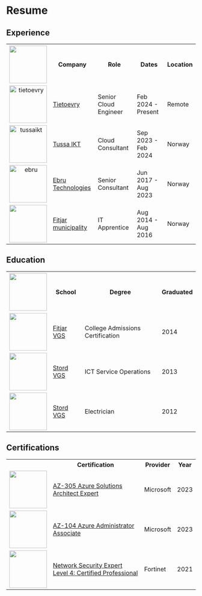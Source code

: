# Resume

## Experience

<table>
  <tr>
    <th><div>
        <img src="" alt="" width="100"/>
      </div></th>
    <th>Company</th>
    <th>Role</th>
    <th>Dates</th>
    <th>Location</th>
  </tr>
  <tr >
    <td>
      <div align="center">
        <img src="https://asset.brandfetch.io/idezujSnbi/idHlyIqMsW.png" class="rounded-lg" alt="tietoevry" width="100"/>
      </div>
    </td>
    <td class="align-middle"><a href="https://tietoevry.com">Tietoevry</a></td>
    <td class="align-middle">Senior Cloud Engineer</td>
    <td class="align-middle">Feb 2024 - Present</td>
    <td class="align-middle">Remote</td>
  </tr>
  <tr>
    <td>
      <div align="center">
        <img src="https://cdn-assets-cloud.frontify.com/s3/frontify-cloud-files-us/eyJwYXRoIjoiZnJvbnRpZnlcL2FjY291bnRzXC83MlwvMjA4MzUzXC9wcm9qZWN0c1wvMjgxMDI0XC9hc3NldHNcL2FlXC81MDY3NTQ5XC9iYjFkZWUwNDc4YmVmMWFmY2ZiYTljZTg3N2RhYjQ3MS0xNjEwNDQ1NjQzLnBuZyJ9:frontify:9tSVXKko83vVhBq-lnavCIx3mSjdMO1o3l-ymUVBUNw?width=2400" class="rounded-lg" alt="tussaikt" width="100"/>
      </div>
    </td>
    <td class="align-middle"><a href="https://tussa.no">Tussa IKT</a></td>
    <td class="align-middle">Cloud Consultant</td>
    <td class="align-middle">Sep 2023 - Feb 2024</td>
    <td class="align-middle">Norway</td>
  </tr>
  <tr>
    <td>
      <div align="center">
        <img src="https://i.ibb.co/zbm3F0K/download.png" class="rounded-lg" alt="ebru" width="100"/>
      </div>
    </td>
    <td class="align-middle"><a href="https://ebru.no">Ebru Technologies</a></td>
    <td class="align-middle">Senior Consultant</td>
    <td class="align-middle">Jun 2017 - Aug 2023</td>
    <td class="align-middle" >Norway</td>
  </tr>
  <tr>
    <td>
      <div align="center">
        <img src="" alt="" width="100"/>
      </div>
    </td>
    <td class="align-middle"><a href="https://fitjar.kommune.no">Fitjar municipality</a></td>
    <td class="align-middle">IT Apprentice</td>
    <td class="align-middle">Aug 2014 - Aug 2016</td>
    <td class="align-middle">Norway</td>
  </tr>
</table>

## Education

<table>
  <tr>
    <th><div>
        <img src="" alt="" width="100"/>
      </div></th>
    <th>School</th>
    <th>Degree</th>
    <th>Graduated</th>
  </tr>
  <tr >
  <td>
      <div align="center">
        <img src="https://i.ibb.co/WgZYr6d/Clean-Shot-2024-02-26-at-19-31-29.png" class="rounded-lg" alt="" width="100"/>
      </div>
    </td>
    <td class="align-middle"><a href="https://www.fitjar.vgs.no/">Fitjar VGS</a></td>
    <td class="align-middle">College Admissions Certification</td>
    <td class="align-middle">2014</td>
  </tr>
  <tr>
  <td>
      <div align="center">
        <img src="https://i.ibb.co/WgZYr6d/Clean-Shot-2024-02-26-at-19-31-29.png" class="rounded-lg" alt="" width="100"/>
      </div>
    </td>
    <td class="align-middle"><a href="https://www.stord.vgs.no/">Stord VGS</a></td>
    <td class="align-middle">ICT Service Operations</td>
    <td class="align-middle">2013</td>
  </tr>
  <tr>
  <td>
      <div align="center">
        <img src="https://i.ibb.co/WgZYr6d/Clean-Shot-2024-02-26-at-19-31-29.png" class="rounded-lg" alt="" width="100"/>
      </div>
    </td>
    <td class="align-middle"><a href="https://www.stord.vgs.no/">Stord VGS</a></td>
    <td class="align-middle">Electrician</td>
    <td class="align-middle">2012</td>
  </tr>
</table>

## Certifications

<table>
  <tr>
    <th></th>
    <th>Certification</th>
    <th>Provider</th>
    <th>Year</th>
  </tr>
  <tr >
  <td>
      <div align="center">
        <img src="https://learn.microsoft.com/en-us/media/learn/certification/badges/microsoft-certified-expert-badge.svg" class="rounded-lg" alt="" width="100"/>
      </div>
    </td>
    <td class="align-middle"><a href="https://learn.microsoft.com/en-us/credentials/certifications/azure-solutions-architect/">AZ-305 Azure Solutions Architect Expert</a></td>
    <td class="align-middle">Microsoft</td>
    <td class="align-middle">2023</td>
  </tr>
  <tr>
  <td>
      <div align="center">
        <img src="https://learn.microsoft.com/en-us/media/learn/certification/badges/microsoft-certified-associate-badge.svg" class="rounded-lg" alt="" width="100"/>
      </div>
    </td>
    <td class="align-middle"><a href="https://learn.microsoft.com/en-us/credentials/certifications/azure-administrator/">AZ-104 Azure Administrator Associate</a></td>
    <td class="align-middle">Microsoft</td>
    <td class="align-middle">2023</td>
  </tr>
  <tr>
  <td>
      <div align="center">
        <img src="https://images.credly.com/size/110x110/images/7822016c-371e-45c9-9a99-4f5e28d1d0f0/image.png" class="rounded-lg" alt="" width="100"/>
      </div>
    </td>
    <td class="align-middle"><a href="https://www.credly.com/org/fortinet/badge/fortinet-certified-professional-network-security">Network Security Expert Level 4: Certified Professional</a></td>
    <td class="align-middle">Fortinet</td>
    <td class="align-middle">2021</td>
  </tr>
</table>
